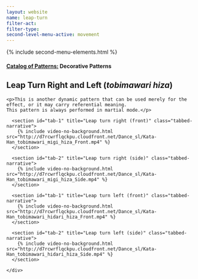 ```yaml
---
layout: website
name: leap-turn
filter-act:
filter-type:
second-level-menu-active: movement
---
```

{% include second-menu-elements.html %}

<main class="page-content">
  <div class="text-container">
    <h4><a href="/movement#catalog">Catalog of Patterns:</a> Decorative Patterns</h4>
    <h2>Leap Turn Right and Left (<em>tobimawari hiza</em>)</h2>

    <p>This is another dynamic pattern that can be used merely for the effect, or it may carry referential meaning.
    This pattern is always performed in martial mode.</p>

  </div>

<div class="tabs-container">
  <div class="tabs-container__links">
    <div class="wrapper">
      <div id="tabs"></div>
    </div>
  </div>
  <div class="tabs-container__content">
    <div class="wrapper">

      <section id="tab-1" title="Leap turn right (front)" class="tabbed-narrative">
        {% include video-no-background.html src="http://d7rcwrflqckpu.cloudfront.net/Dance_sl/Kata-Han_tobimawari_migi_hiza_Front.mp4" %}
      </section>

      <section id="tab-2" title="Leap turn right (side)" class="tabbed-narrative">
        {% include video-no-background.html src="http://d7rcwrflqckpu.cloudfront.net/Dance_sl/Kata-Han_tobimawari_migi_hiza_Side.mp4" %}
      </section>

      <section id="tab-1" title="Leap turn left (front)" class="tabbed-narrative">
        {% include video-no-background.html src="http://d7rcwrflqckpu.cloudfront.net/Dance_sl/Kata-Han_tobimawari_hidari_hiza_Front.mp4" %}
      </section>

      <section id="tab-2" title="Leap turn left (side)" class="tabbed-narrative">
        {% include video-no-background.html src="http://d7rcwrflqckpu.cloudfront.net/Dance_sl/Kata-Han_tobimawari_hidari_hiza_Side.mp4" %}
      </section>

    </div>
  </div>
</div>
</main>
